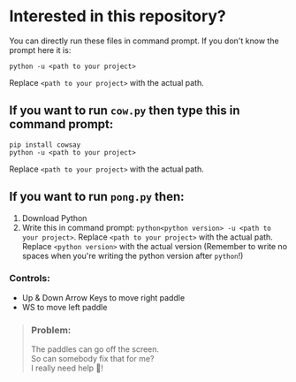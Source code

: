 # Interested in this repository?

You can directly run these files in command prompt.
If you don't know the prompt here it is:
```
python -u <path to your project>
```
Replace `<path to your project>` with the actual path.

## If you want to run `cow.py` then type this in command prompt:
```
pip install cowsay
python -u <path to your project>
```
Replace `<path to your project>` with the actual path.

## If you want to run `pong.py` then:

1. Download Python
2. Write this in command prompt: `python<python version> -u <path to your project>`. Replace `<path to your project>` with the actual path. Replace `<python version>` with the actual version (Remember to write no spaces when you're writing the python version after `python`!)

### Controls:
- Up & Down Arrow Keys to move right paddle
- WS to move left paddle

> ### Problem:
> The paddles can go off the screen.  
> So can somebody fix that for me?  
> I really need help :pray:!
